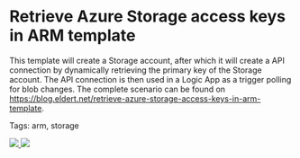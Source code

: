 # Retrieve Azure Storage access keys in ARM template

This template will create a Storage account, after which it will create a API connection by dynamically retrieving the primary key of the Storage account. The API connection is then used in a Logic App as a trigger polling for blob changes. The complete scenario can be found on <https://blog.eldert.net/retrieve-azure-storage-access-keys-in-arm-template>.

Tags: arm, storage

<a href="https://portal.azure.com/#create/Microsoft.Template/uri/https%3A%2F%2Fraw.githubusercontent.com%2FEldertGrootenboer%2Fazure-quickstart-templates%2Fmaster%2Farm-template-retrieve-azure-storage-access-keys%2Fazuredeploy.json" target="_blank">
    <img src="http://azuredeploy.net/deploybutton.png"/>
</a>
<a href="http://armviz.io/#/?load=https%3A%2F%2Fraw.githubusercontent.com%2FEldertGrootenboer%2Fazure-quickstart-templates%2Fmaster%2Farm-template-retrieve-azure-storage-access-keys%2Fazuredeploy.json" target="_blank">
    <img src="http://armviz.io/visualizebutton.png"/>
</a>
